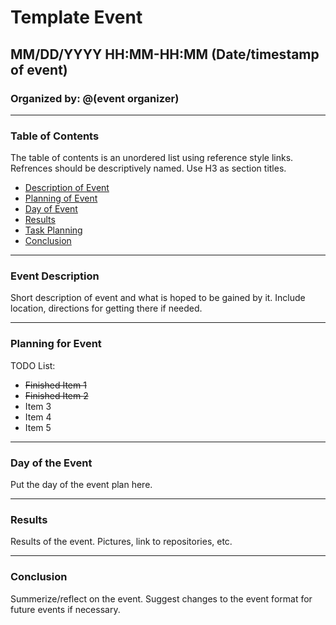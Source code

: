 # Template Event #

## MM/DD/YYYY HH:MM-HH:MM (Date/timestamp of event) ## 

### Organized by: @(event organizer) ###

---------------------------------------------------

### Table of Contents ###

The table of contents is an unordered list using reference style links. Refrences should be descriptively named. Use H3 as section titles. 

  * [Description of Event](#Description)
  * [Planning of Event](#Planning)
  * [Day of Event](#Day)
  * [Results](#Images)
  * [Task Planning](#Task)
  * [Conclusion](#Issues)

---------------------------------------------------

<a name="Description"/>

### Event Description ###

Short description of event and what is hoped to be gained by it. Include location, directions for getting there if needed. 

---------------------------------------------------

<a name="Planning"/>

### Planning for Event ###

TODO List:
  * ~~Finished Item 1~~
  * ~~Finished Item 2~~
  * Item 3
  * Item 4
  * Item 5
---------------------------------------------------

<a name="Day"/>

### Day of the Event ###

Put the day of the event plan here. 

--------------------------------------------------

<a name="Results"/>

### Results ###

Results of the event. Pictures, link to repositories, etc.

--------------------------------------------------


<a name="Conclusion"/>

### Conclusion ###

Summerize/reflect on the event. Suggest changes to the event format for future events if necessary. 
